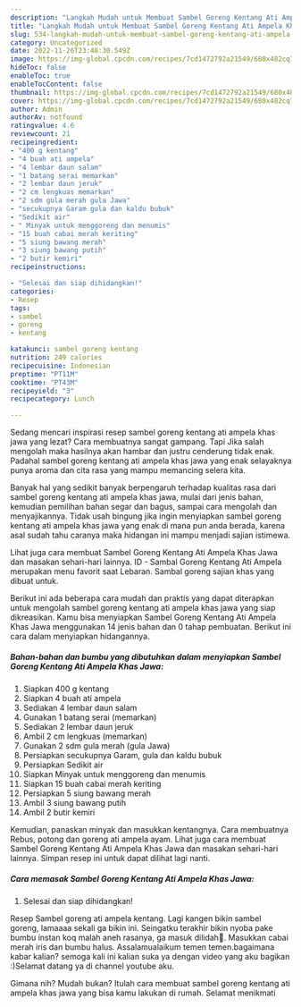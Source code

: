 ```yaml
---
description: "Langkah Mudah untuk Membuat Sambel Goreng Kentang Ati Ampela Khas Jawa yang Enak Banget"
title: "Langkah Mudah untuk Membuat Sambel Goreng Kentang Ati Ampela Khas Jawa yang Enak Banget"
slug: 534-langkah-mudah-untuk-membuat-sambel-goreng-kentang-ati-ampela-khas-jawa-yang-enak-banget
category: Uncategorized
date: 2022-11-26T23:48:30.549Z
image: https://img-global.cpcdn.com/recipes/7cd1472792a21549/680x482cq70/sambel-goreng-kentang-ati-ampela-khas-jawa-foto-resep-utama.jpg
hideToc: false
enableToc: true
enableTocContent: false
thumbnail: https://img-global.cpcdn.com/recipes/7cd1472792a21549/680x482cq70/sambel-goreng-kentang-ati-ampela-khas-jawa-foto-resep-utama.jpg
cover: https://img-global.cpcdn.com/recipes/7cd1472792a21549/680x482cq70/sambel-goreng-kentang-ati-ampela-khas-jawa-foto-resep-utama.jpg
author: Admin
authorAv: notfound
ratingvalue: 4.6
reviewcount: 21
recipeingredient:
- "400 g kentang"
- "4 buah ati ampela"
- "4 lembar daun salam"
- "1 batang serai memarkan"
- "2 lembar daun jeruk"
- "2 cm lengkuas memarkan"
- "2 sdm gula merah gula Jawa"
- "secukupnya Garam gula dan kaldu bubuk"
- "Sedikit air"
- " Minyak untuk menggoreng dan menumis"
- "15 buah cabai merah keriting"
- "5 siung bawang merah"
- "3 siung bawang putih"
- "2 butir kemiri"
recipeinstructions:

- "Selesai dan siap dihidangkan!"
categories:
- Resep
tags:
- sambel
- goreng
- kentang

katakunci: sambel goreng kentang 
nutrition: 249 calories
recipecuisine: Indonesian
preptime: "PT11M"
cooktime: "PT43M"
recipeyield: "3"
recipecategory: Lunch

---
```



Sedang mencari inspirasi resep sambel goreng kentang ati ampela khas jawa yang lezat? Cara membuatnya sangat gampang. Tapi Jika salah mengolah maka hasilnya akan hambar dan justru cenderung tidak enak. Padahal sambel goreng kentang ati ampela khas jawa yang enak selayaknya punya aroma dan cita rasa yang mampu memancing selera kita.


Banyak hal yang sedikit banyak berpengaruh terhadap kualitas rasa dari sambel goreng kentang ati ampela khas jawa, mulai dari jenis bahan, kemudian pemilihan bahan segar dan bagus, sampai cara mengolah dan menyajikannya. Tidak usah bingung jika ingin menyiapkan sambel goreng kentang ati ampela khas jawa yang enak di mana pun anda berada, karena asal sudah tahu caranya maka hidangan ini mampu menjadi sajian istimewa.

Lihat juga cara membuat Sambel Goreng Kentang Ati Ampela Khas Jawa dan masakan sehari-hari lainnya. ID - Sambal Goreng Kentang Ati Ampela merupakan menu favorit saat Lebaran. Sambal goreng sajian khas yang dibuat untuk.


Berikut ini ada beberapa cara mudah dan praktis yang dapat diterapkan untuk mengolah sambel goreng kentang ati ampela khas jawa yang siap dikreasikan. Kamu bisa menyiapkan Sambel Goreng Kentang Ati Ampela Khas Jawa menggunakan 14 jenis bahan dan 0 tahap pembuatan. Berikut ini cara dalam menyiapkan hidangannya.

<!--inarticleads1-->

##### Bahan-bahan dan bumbu yang dibutuhkan dalam menyiapkan Sambel Goreng Kentang Ati Ampela Khas Jawa:

1. Siapkan 400 g kentang
1. Siapkan 4 buah ati ampela
1. Sediakan 4 lembar daun salam
1. Gunakan 1 batang serai (memarkan)
1. Sediakan 2 lembar daun jeruk
1. Ambil 2 cm lengkuas (memarkan)
1. Gunakan 2 sdm gula merah (gula Jawa)
1. Persiapkan secukupnya Garam, gula dan kaldu bubuk
1. Persiapkan Sedikit air
1. Siapkan  Minyak untuk menggoreng dan menumis
1. Siapkan 15 buah cabai merah keriting
1. Persiapkan 5 siung bawang merah
1. Ambil 3 siung bawang putih
1. Ambil 2 butir kemiri


Kemudian, panaskan minyak dan masukkan kentangnya. Cara membuatnya Rebus, potong dan goreng ati ampela ayam. Lihat juga cara membuat Sambel Goreng Kentang Ati Ampela Khas Jawa dan masakan sehari-hari lainnya. Simpan resep ini untuk dapat dilihat lagi nanti. 

<!--inarticleads2-->

##### Cara memasak Sambel Goreng Kentang Ati Ampela Khas Jawa:


1. Selesai dan siap dihidangkan!

Resep Sambel goreng ati ampela kentang. Lagi kangen bikin sambel goreng, lamaaaa sekali ga bikin ini. Seingatku terakhir bikin nyoba pake bumbu instan koq malah aneh rasanya, ga masuk dilidah🤭. Masukkan cabai merah iris dan bumbu halus. Assalamualaikum temen temen.bagaimana kabar kalian? semoga kali ini kalian suka ya dengan video yang aku bagikan :)Selamat datang ya di channel youtube aku. 

Gimana nih? Mudah bukan? Itulah cara membuat sambel goreng kentang ati ampela khas jawa yang bisa kamu lakukan di rumah. Selamat menikmati
